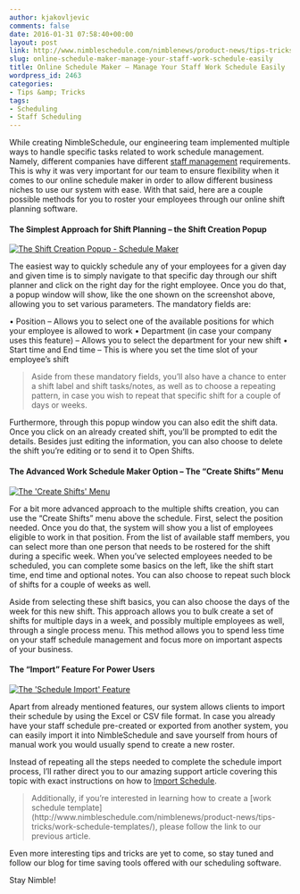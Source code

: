 ```yaml
---
author: kjakovljevic
comments: false
date: 2016-01-31 07:58:40+00:00
layout: post
link: http://www.nimbleschedule.com/nimblenews/product-news/tips-tricks/online-schedule-maker-manage-your-staff-work-schedule-easily/
slug: online-schedule-maker-manage-your-staff-work-schedule-easily
title: Online Schedule Maker – Manage Your Staff Work Schedule Easily
wordpress_id: 2463
categories:
- Tips &amp; Tricks
tags:
- Scheduling
- Staff Scheduling
---
```


While creating NimbleSchedule, our engineering team implemented multiple ways to handle specific tasks related to work schedule management. Namely, different companies have different [staff management](http://www.nimbleschedule.com/nimblenews/blog/staff-management-tips/) requirements. This is why it was very important for our team to ensure flexibility when it comes to our online schedule maker in order to allow different business niches to use our system with ease. With that said, here are a couple possible methods for you to roster your employees through our online shift planning software.



#### The Simplest Approach for Shift Planning –  the Shift Creation Popup



[![The Shift Creation Popup - Schedule Maker](http://www.nimbleschedule.com/wp-content/uploads/2016/02/the-shift-popup-thumb.jpg)](http://www.nimbleschedule.com/wp-content/uploads/2016/02/the-shift-popup.jpg)  
  
  


The easiest way to quickly schedule any of your employees for a given day and given time is to simply navigate to that specific day through our shift planner and click on the right day for the right employee. Once you do that, a popup window will show, like the one shown on the screenshot above, allowing you to set various parameters. The mandatory fields are:

• Position – Allows you to select one of the available positions for which your employee is allowed to work
• Department (in case your company uses this feature) – Allows you to select the department for your new shift
• Start time and End time – This is where you set the time slot of your employee’s shift



<blockquote>Aside from these mandatory fields, you’ll also have a chance to enter a shift label and shift tasks/notes, as well as to choose a repeating pattern, in case you wish to repeat that specific shift for a couple of days or weeks.</blockquote>



Furthermore, through this popup window you can also edit the shift data. Once you click on an already created shift, you’ll be prompted to edit the details. Besides just editing the information, you can also choose to delete the shift you’re editing or to send it to Open Shifts.



#### The Advanced Work Schedule Maker Option – The “Create Shifts” Menu



[![The 'Create Shifts' Menu](http://www.nimbleschedule.com/wp-content/uploads/2016/02/create-shifts-thumb.jpg)](http://www.nimbleschedule.com/wp-content/uploads/2016/02/create-shifts.jpg)  
  
  


For a bit more advanced approach to the multiple shifts creation, you can use the “Create Shifts” menu above the schedule. First, select the position needed. Once you do that, the system will show you a list of employees eligible to work in that position. From the list of available staff members, you can select more than one person that needs to be rostered for the shift during a specific week. When you’ve selected employees needed to be scheduled, you can complete some basics on the left, like the shift start time, end time and optional notes. You can also choose to repeat such block of shifts for a couple of weeks as well.

Aside from selecting these shift basics, you can also choose the days of the week for this new shift. This approach allows you to bulk create a set of shifts for multiple days in a week, and possibly multiple employees as well, through a single process menu. This method allows you to spend  less time on your staff schedule management and focus more on important aspects of your business.



#### The “Import” Feature For Power Users



[![The 'Schedule Import' Feature](http://www.nimbleschedule.com/wp-content/uploads/2016/02/import-schedule-thumb.jpg)](http://www.nimbleschedule.com/wp-content/uploads/2016/02/import-schedule.jpg)  
  
  


Apart from already mentioned features, our system allows clients to import their schedule by using the Excel or CSV file format. In case you already have your staff schedule pre-created or exported from another system, you can easily import it into NimbleSchedule and save yourself from hours of manual work you would usually spend to create a new roster.

Instead of repeating all the steps needed to complete the schedule import process, I’ll rather direct you to our amazing support article covering this topic with exact instructions on how to [Import Schedule](http://support.nimbleschedule.com/hc/en-us/articles/202707603-Schedule-Import).



<blockquote>Additionally, if you’re interested in learning how to create a [work schedule template](http://www.nimbleschedule.com/nimblenews/product-news/tips-tricks/work-schedule-templates/), please follow the link to our previous article.</blockquote>



Even more interesting tips and tricks are yet to come, so stay tuned and follow our blog for time saving tools offered with our scheduling software.

Stay Nimble!

